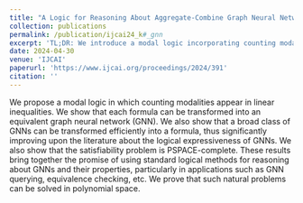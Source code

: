 ```yaml
---
title: "A Logic for Reasoning About Aggregate-Combine Graph Neural Networks"
collection: publications
permalink: /publication/ijcai24_k#_gnn
excerpt: 'TL;DR: We introduce a modal logic incorporating counting modalities into linear inequalities and demonstrate that each formula can be converted into an equivalent graph neural network (GNN). We also show that a broad class of GNNs can be efficiently transformed into formulas and that the satisfiability problem is PSPACE-complete, enabling polynomial space solutions for various applications like GNN querying and equivalence checking.'
date: 2024-04-30
venue: 'IJCAI'
paperurl: 'https://www.ijcai.org/proceedings/2024/391'
citation: ''
---
```


We propose a modal logic in which counting modalities appear in linear inequalities. We show that each formula can be transformed into an equivalent graph neural network (GNN). We also show that a broad class of GNNs can be transformed efficiently into a formula, thus significantly improving upon the literature about the logical expressiveness of GNNs. We also show that the satisfiability problem is PSPACE-complete. These results bring together the promise of using standard logical methods for reasoning about GNNs and their properties, particularly in applications such as GNN querying, equivalence checking, etc. We prove that such natural problems can be solved in polynomial space.


